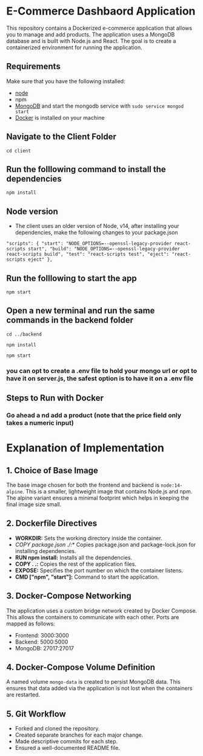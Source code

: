 # E-Commerce Dashbaord Application
This repository contains a Dockerized e-commerce application that allows you to manage and add products. The application uses a MongoDB database and is built with Node.js and React. The goal is to create a containerized environment for running the application.

## Requirements
Make sure that you have the following installed:
- [node](https://www.digitalocean.com/community/tutorials/how-to-install-node-js-on-ubuntu-18-04) 
- npm 
- [MongoDB](https://docs.mongodb.com/manual/tutorial/install-mongodb-on-ubuntu/) and start the mongodb service with `sudo service mongod start`
- [Docker](https://docs.docker.com/engine/install/) is installed on your machine

## Navigate to the Client Folder 
 `cd client`

## Run the folllowing command to install the dependencies 
 `npm install`

## Node version
- The client uses an older version of Node, v14, after installing your dependencies, make the following changes to your package.json

` "scripts": {
  "start": "NODE_OPTIONS=--openssl-legacy-provider react-scripts start",
  "build": "NODE_OPTIONS=--openssl-legacy-provider react-scripts build",
  "test": "react-scripts test",
  "eject": "react-scripts eject"
  }, `

## Run the folllowing to start the app
 `npm start`

## Open a new terminal and run the same commands in the backend folder
 `cd ../backend`

 `npm install`

 `npm start`

 ### you can opt to create a .env file to hold your mongo url or opt to have it on server.js, the safest option is to have it on a .env file

 ## Steps to Run with Docker

 ### Go ahead a nd add a product (note that the price field only takes a numeric input)


 # Explanation of Implementation

## 1. Choice of Base Image
The base image chosen for both the frontend and backend is `node:14-alpine`. This is a smaller, lightweight image that contains Node.js and npm. The alpine variant ensures a minimal footprint which helps in keeping the final image size small.

## 2. Dockerfile Directives
- **WORKDIR:** Sets the working directory inside the container.
- **COPY package*.json ./:** Copies package.json and package-lock.json for installing dependencies.
- **RUN npm install:** Installs all the dependencies.
- **COPY . .:** Copies the rest of the application files.
- **EXPOSE:** Specifies the port number on which the container listens.
- **CMD ["npm", "start"]:** Command to start the application.

## 3. Docker-Compose Networking
The application uses a custom bridge network created by Docker Compose. This allows the containers to communicate with each other. Ports are mapped as follows:
- Frontend: 3000:3000
- Backend: 5000:5000
- MongoDB: 27017:27017

## 4. Docker-Compose Volume Definition
A named volume `mongo-data` is created to persist MongoDB data. This ensures that data added via the application is not lost when the containers are restarted.

## 5. Git Workflow
- Forked and cloned the repository.
- Created separate branches for each major change.
- Made descriptive commits for each step.
- Ensured a well-documented README file.


